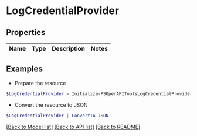 # LogCredentialProvider
## Properties

Name | Type | Description | Notes
------------ | ------------- | ------------- | -------------

## Examples

- Prepare the resource
```powershell
$LogCredentialProvider = Initialize-PSOpenAPIToolsLogCredentialProvider 
```

- Convert the resource to JSON
```powershell
$LogCredentialProvider | ConvertTo-JSON
```

[[Back to Model list]](../README.md#documentation-for-models) [[Back to API list]](../README.md#documentation-for-api-endpoints) [[Back to README]](../README.md)

